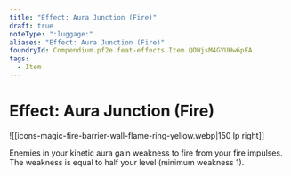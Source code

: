 ```yaml
---
title: "Effect: Aura Junction (Fire)"
draft: true
noteType: ":luggage:"
aliases: "Effect: Aura Junction (Fire)"
foundryId: Compendium.pf2e.feat-effects.Item.QOWjsM4GYUHw6pFA
tags:
  - Item
---
```


# Effect: Aura Junction (Fire)
![[icons-magic-fire-barrier-wall-flame-ring-yellow.webp|150 lp right]]

Enemies in your kinetic aura gain weakness to fire from your fire impulses. The weakness is equal to half your level (minimum weakness 1).
